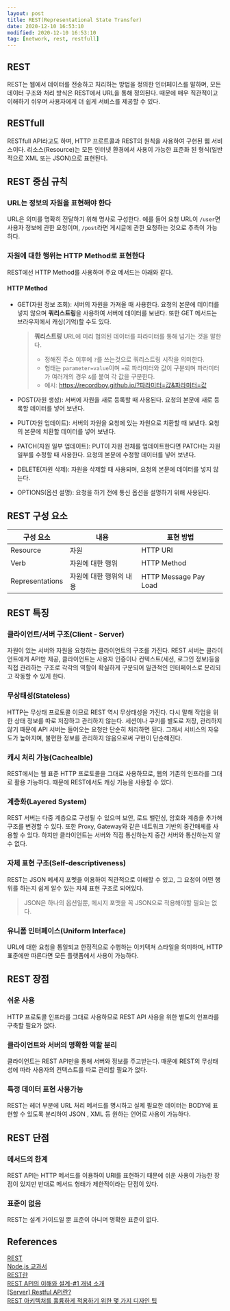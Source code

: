 ```yaml
---
layout: post
title: REST(Representational State Transfer)
date: 2020-12-10 16:53:10
modified: 2020-12-10 16:53:10
tag: [network, rest, restfull]
---
```


## REST
REST는 웹에서 데이터를 전송하고 처리하는 방법을 정의한 인터페이스를 말하며, 모든 데이터 구조와 처리 방식은 REST에서 URL을 통해 정의된다. 때문에 매우 직관적이고 이해하기 쉬우며 사용자에게 더 쉽게 서비스를 제공할 수 있다.

## RESTfull
RESTfull API라고도 하며, HTTP 프로트콜과 REST의 원칙을 사용하여 구현된 웹 서비스이다. 리소스(Resource)는 모든 인터넷 환경에서 사용이 가능한 표준화 된 형식(일반적으로 XML 또는 JSON)으로 표현된다.

## REST 중심 규칙
### URL는 정보의 자원을 표현해야 한다
URL은 의미를 명확히 전달하기 위해 명사로 구성한다. 예를 들어 요청 URL이 `/user`면 사용자 정보에 관한 요청이며, `/post`라면 게시글에 관한 요청하는 것으로 추측이 가능하다. 

### 자원에 대한 행위는 HTTP Method로 표현한다
REST에선 HTTP Method를 사용하며 주요 메서드는 아래와 같다.

#### HTTP Method

* GET(자원 정보 조회): 서버의 자원을 가져올 때 사용한다. 요청의 본문에 데이터를 넣지 않으며 **쿼리스트링**을 사용하여 서버에 데이터를 보낸다. 또한 GET 메서드는 브라우저에서 캐싱(기억)할 수도 있다.

  > **쿼리스트링**
  > URL에 미리 협의된 데이터를 파라미터를 통해 넘기는 것을 말한다.
  > * 정해진 주소 이후에 `?`를 쓰는것으로 쿼리스트링 시작을 의미한다.
  > * 형태는 `parameter=value`이며 `=`로 파라미터와 값이 구분되며 파라미터가 여러개의 경우 `&`를 붙여 각 값을 구분한다.
  > * 예시: https://recordboy.github.io/?파라미터=값&파라미터=값

* POST(자원 생성): 서버에 자원을 새로 등록할 때 사용된다. 요청의 본문에 새로 등록할 데이터를 넣어 보낸다.
* PUT(자원 업데이트): 서버의 자원을 요청에 있는 자원으로 치환할 때 보낸다. 요청의 본문에 치환할 데이터를 넣어 보낸다.
* PATCH(자원 일부 업데이트): PUT이 자원 전체를 업데이트한다면 PATCH는 자원 일부를 수정할 때 사용한다. 요청의 본문에 수정할 데이터를 넣어 보낸다.
* DELETE(자원 삭제): 자원을 삭제할 때 사용되며, 요청의 본문에 데이터를 넣지 않는다.
* OPTIONS(옵션 설명): 요청을 하기 전에 통신 옵션을 설명하기 위해 사용된다.

## REST 구성 요소

| 구성 요소 | 내용 | 표현 방법 |
| --- | --- | --- |
| Resource | 자원 | HTTP URI |
| Verb | 자원에 대한 행위	| HTTP Method |
| Representations | 자원에 대한 행위의 내용	| HTTP Message Pay Load |

## REST 특징
### 클라이언트/서버 구조(Client - Server)
자원이 있는 서버와 자원을 요청하는 클라이언트의 구조를 가진다. REST 서버는 클라이언트에게 API만 제공, 클라이언트는 사용자 인증이나 컨텍스트(세션, 로그인 정보)등을 직접 관리하는 구조로 각각의 역할이 확실하게 구분되어 일관적인 인터페이스로 분리되고 작동할 수 있게 한다.

### 무상태성(Stateless)
HTTP는 무상태 프로토콜 이므로 REST 역시 무상태성을 가진다. 다시 말해 작업을 위한 상태 정보를 따로 저장하고 관리하지 않는다. 세션이나 쿠키를 별도로 저장, 관리하지 않기 때문에 API 서버는 들어오는 요청만 단순히 처리하면 된다. 그래서 서비스의 자유도가 높아지며, 불편한 정보를 관리하지 않음으로써 구현이 단순해진다.

### 캐시 처리 가능(Cachealble)
REST에서는 웹 표준 HTTP 프로토콜을 그대로 사용하므로, 웹의 기존의 인프라를 그대로 활용 가능하다. 때문에 REST에서도 캐싱 기능을 사용할 수 있다.

### 계층화(Layered System)
REST 서버는 다중 계층으로 구성될 수 있으며 보안, 로드 밸런싱, 암호화 계층을 추가해 구조를 변경할 수 있다. 또한 Proxy, Gateway와 같은 네트워크 기반의 중간매체를 사용할 수 있다. 하지만 클라이언트는 서버와 직접 통신하는지 중간 서버와 통신하는지 알 수 없다.

### 자체 표현 구조(Self-descriptiveness)
REST는 JSON 메세지 포멧을 이용하여 직관적으로 이해할 수 있고, 그 요청이 어떤 행위를 하는지 쉽게 알수 있는 자체 표현 구조로 되어있다.
> JSON은 하나의 옵션일뿐, 메시지 포맷을 꼭 JSON으로 적용해야할 필요는 없다.

### 유니폼 인터페이스(Uniform Interface)
URL에 대한 요청을 통일되고 한정적으로 수행하는 이키텍쳐 스타일을 의미하며, HTTP 표준에만 따른다면 모든 플랫폼에서 사용이 가능하다.

## REST 장점
### 쉬운 사용
HTTP 프로토콜 인프라를 그대로 사용하므로 REST API 사용을 위한 별도의 인프라를 구축할 필요가 없다.

### 클라이언트와 서버의 명확한 역할 분리
클라이언트는 REST API만을 통해 서버와 정보를 주고받는다. 때문에 REST의 무상태성에 따라 사용자의 컨텍스트를 따로 관리할 필요가 없다.

### 특정 데이터 표현 사용가능
REST는 헤더 부분에 URL 처리 메서드를 명시하고 실제 필요한 데이터는 BODY에 표현할 수 있도록 분리하여 JSON , XML 등 원하는 언어로 사용이 가능하다.

## REST 단점
### 메서드의 한계
REST API는 HTTP 메서드를 이용하여 URI를 표현하기 때문에 쉬운 사용이 가능한 장점이 있지만 반대로 메서드 형태가 제한적이라는 단점이 있다.

### 표준이 없음
REST는 설계 가이드일 뿐 표준이 아니며 명확한 표준이 없다.

## References
[REST](http://www.incodom.kr/REST)  
[Node.js 교과서](https://www.zerocho.com/books)  
[REST란](https://medium.com/@hckcksrl/rest란-c602c3324196)  
[REST API의 이해와 설계-#1 개념 소개](https://bcho.tistory.com/953)  
[[Server] Restful API란?](https://mangkyu.tistory.com/46)  
[REST 아키텍처를 훌륭하게 적용하기 위한 몇 가지 디자인 팁](https://spoqa.github.io/2012/02/27/rest-introduction.html)

